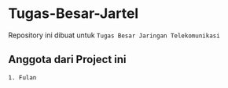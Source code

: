 # Tugas-Besar-Jartel

Repository ini dibuat untuk `Tugas Besar Jaringan Telekomunikasi`

## Anggota dari Project ini
`1. Fulan`
